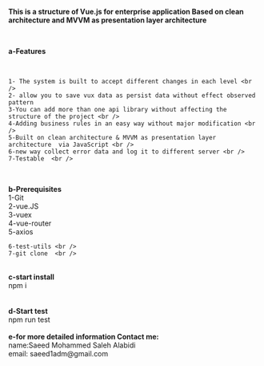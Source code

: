 <b>This is a structure  of Vue.js for  enterprise application  Based on clean architecture and MVVM as presentation layer architecture </b>

 <br />
 
<b>a-Features</b>
 
 
<br/>
 
	1- The system is built to accept different changes in each level <br />
    2- allow you to save vux data as persist data without effect observed pattern 
	3-You can add more than one api library without affecting the structure of the project <br />
	4-Adding business rules in an easy way without major modification <br />
	5-Built on clean architecture & MVVM as presentation layer architecture  via JavaScript <br />
	6-new way collect error data and log it to different server <br />
	7-Testable  <br />
 
 <br />

<b>b-Prerequisites</b> <br />
	1-Git <br />
	2-vue.JS <br />
    3-vuex <br />
    4-vue-router <br />
    5-axios <br />
	
	6-test-utils <br /> 
	7-git clone  <br />
 <br />
<b>c-start install</b>  <br />
npm i <br />
 <br />
 <br />
<b>d-Start test </b><br />
	npm run test <br />
 <br />
<b>e-for more detailed information Contact me:</b> <br />
	name:Saeed Mohammed Saleh Alabidi <br />
	email: saeed1adm@gmail.com <br />
